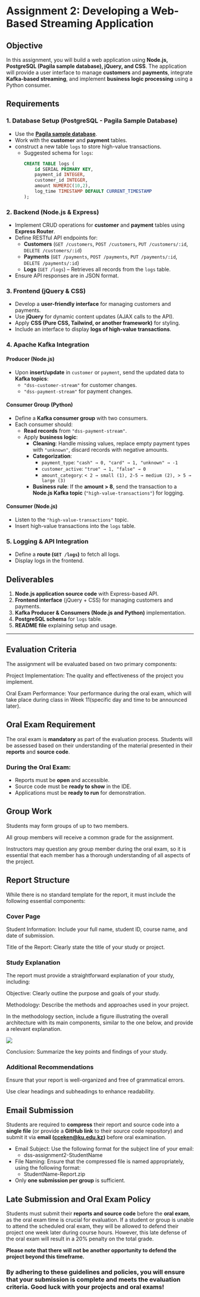 # **Assignment 2: Developing a Web-Based Streaming Application**

## **Objective**
In this assignment, you will build a web application using **Node.js, PostgreSQL (Pagila sample database), jQuery, and CSS**. The application will provide a user interface to manage **customers** and **payments**, integrate **Kafka-based streaming**, and implement **business logic processing** using a Python consumer.

## **Requirements**

### **1. Database Setup (PostgreSQL - Pagila Sample Database)**
- Use the [**Pagila sample database**](https://github.com/cllckn/database-management-systems/blob/main/resources/dbs/dvdrental.zip).
- Work with the **customer** and **payment** tables.
- construct a new table `logs` to store high-value transactions.  
  - Suggested schema for `logs`:  
    ```sql
    CREATE TABLE logs (
        id SERIAL PRIMARY KEY,
        payment_id INTEGER,
        customer_id INTEGER,
        amount NUMERIC(10,2),
        log_time TIMESTAMP DEFAULT CURRENT_TIMESTAMP
    );
    ```

### **2. Backend (Node.js & Express)**
- Implement CRUD operations for **customer** and **payment** tables using **Express Router**.
- Define RESTful API endpoints for:
  - **Customers** (`GET /customers`, `POST /customers`, `PUT /customers/:id`, `DELETE /customers/:id`)
  - **Payments** (`GET /payments`, `POST /payments`, `PUT /payments/:id`, `DELETE /payments/:id`)
  - **Logs** (`GET /logs`) – Retrieves all records from the `logs` table.
- Ensure API responses are in JSON format.

### **3. Frontend (jQuery & CSS)**
- Develop a **user-friendly interface** for managing customers and payments.
- Use **jQuery** for dynamic content updates (AJAX calls to the API).
- Apply **CSS (Pure CSS, Tailwind, or another framework)** for styling.
- Include an interface to display **logs of high-value transactions**.

### **4. Apache Kafka Integration**
#### **Producer (Node.js)**
- Upon **insert/update** in `customer` or `payment`, send the updated data to **Kafka topics**:
  - `"dss-customer-stream"` for customer changes.
  - `"dss-payment-stream"` for payment changes.

#### **Consumer Group (Python)**
- Define a **Kafka consumer group** with two consumers.
- Each consumer should:
  - **Read records** from `"dss-payment-stream"`.
  - Apply **business logic**:
    - **Cleaning**: Handle missing values, replace empty payment types with `"unknown"`, discard records with negative amounts.
    - **Categorization**:
      - `payment_type`: `"cash" → 0, "card" → 1, "unknown" → -1`
      - `customer_active`: `"true" → 1, "false" → 0`
      - `amount_category`: `< 2 → small (1), 2-5 → medium (2), > 5 → large (3)`
    - **Business rule**: If the **amount > 8**, send the transaction to a **Node.js Kafka topic** (`"high-value-transactions"`) for logging.

#### **Consumer (Node.js)**
- Listen to the `"high-value-transactions"` topic.
- Insert high-value transactions into the `logs` table.

### **5. Logging & API Integration**
- Define a **route (`GET /logs`)** to fetch all logs.
- Display logs in the frontend.

## **Deliverables**
1. **Node.js application source code** with Express-based API.
2. **Frontend interface** (jQuery + CSS) for managing customers and payments.
3. **Kafka Producer & Consumers (Node.js and Python)** implementation.
4. **PostgreSQL schema** for `logs` table.
5. **README file** explaining setup and usage.



---

## Evaluation Criteria
The assignment will be evaluated based on two primary components:

Project Implementation: The quality and effectiveness of the project you implement.

Oral Exam Performance: Your performance during the oral exam, which will take place during class in Week 11(specific day and time to be announced later).

## Oral Exam Requirement

The oral exam is **mandatory** as part of the evaluation process. Students will be assessed based on their understanding of the material presented in their **reports** and **source code**.

### **During the Oral Exam:**
- Reports must be **open** and accessible.
- Source code must be **ready to show** in the IDE.
- Applications must be **ready to run** for demonstration.

## Group Work
Students may form groups of up to two members.

All group members will receive a common grade for the assignment.

Instructors may question any group member during the oral exam, so it is essential that each member has a thorough understanding of all aspects of the project.


## Report Structure
While there is no standard template for the report, it must include the following essential components:

### Cover Page
Student Information: Include your full name, student ID, course name, and date of submission.

Title of the Report: Clearly state the title of your study or project.

### Study Explanation
The report must provide a straightforward explanation of your study, including:

Objective: Clearly outline the purpose and goals of your study.

Methodology: Describe the methods and approaches used in your project.

In the methodology section, include a figure illustrating the overall architecture with its main components, 
similar to the one below, and provide a relevant explanation.

![](./../sample-outline.png)


Conclusion: Summarize the key points and findings of your study.

### Additional Recommendations

Ensure that your report is well-organized and free of grammatical errors.

Use clear headings and subheadings to enhance readability.

## Email Submission

Students are required to **compress** their report and source code into a **single file** (or provide a **GitHub link** to their source code repository) and submit it via **email (cceken@ku.edu.kz)** before oral examination.

* Email Subject: Use the following format for the subject line of your email:
   - dss-assignment2-StudentName
* File Naming: Ensure that the compressed file is named appropriately, using the following format:
   - StudentName-Report.zip
* Only **one submission per group** is sufficient.

## Late Submission and Oral Exam Policy
Students must submit their **reports and source code** before the **oral exam**, as the oral exam time is crucial for evaluation.
If a student or group is unable to attend the scheduled oral exam, they will be allowed to defend their project one week later during course hours.
However, this late defense of the oral exam will result in a 20% penalty on the total grade.

**Please note that there will not be another opportunity to defend the project beyond this timeframe.**

### By adhering to these guidelines and policies, you will ensure that your submission is complete and meets the evaluation criteria. Good luck with your projects and oral exams!
